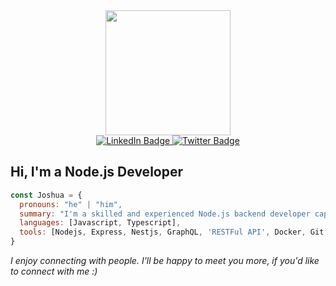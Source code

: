 <div id="header" align="center">
  <img src="https://media.giphy.com/media/gjrYDwbjnK8x36xZIO/giphy.gif" width="200"/>
  
  <div id="badges">
    <a href="https://www.linkedin.com/in/joshua-edicha-a247a2184">
      <img src="https://img.shields.io/badge/LinkedIn-blue?style=for-the-badge&logo=linkedin&logoColor=white" alt="LinkedIn Badge"/>
    </a>
    <a href="https://twitter.com/joshuaedicha">
      <img src="https://img.shields.io/badge/Twitter-blue?style=for-the-badge&logo=twitter&logoColor=white" alt="Twitter Badge"/>
    </a>
  </div>
</div>

## Hi, I'm a Node.js Developer
<i></i>
```js
const Joshua = {
  pronouns: "he" | "him",
  summary: "I'm a skilled and experienced Node.js backend developer capable of working on systems with varying levels of complexity. Able to work independently and also contribute and collaborate in a team setting. Consistent and reliable with sound technical knowledge and always willing to learn and adapt to new/emerging technologies."
  languages: [Javascript, Typescript],
  tools: [Nodejs, Express, Nestjs, GraphQL, 'RESTFul API', Docker, Git, MongoDB, 'Sequalize ORM', GraphQL, etc],
}
```
<i>I enjoy connecting with people. I'll be happy to meet you more, if you'd like to connect with me :)</i>
